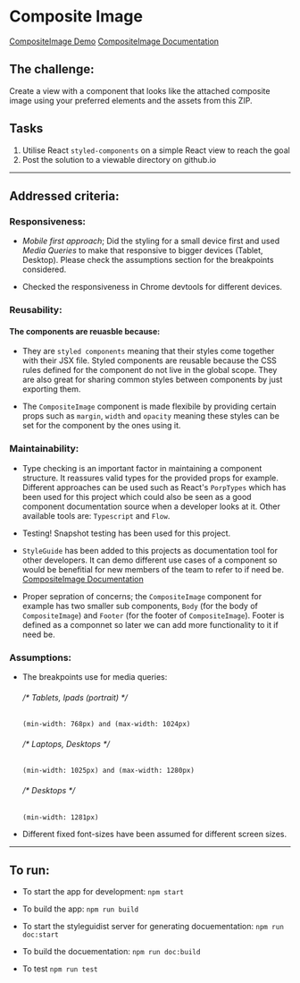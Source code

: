 # Composite Image
[CompositeImage Demo](https://nesamouzehkesh.github.io/)
[CompositeImage Documentation](https://nesamouzehkesh.github.io/styleguide)

## The challenge:
Create a view with a component that looks like the attached composite image using your preferred elements and the assets from this ZIP.

## Tasks
1. Utilise React `styled-components` on a simple React view to reach the goal
1. Post the solution to a viewable directory on github.io

---

## Addressed criteria:

### Responsiveness:

*	*Mobile first approach*; Did the styling for a small device first and used *Media Queries* to make that responsive to bigger devices (Tablet, Desktop). Please check the assumptions section for the breakpoints considered. 

* Checked the responsiveness in Chrome devtools for different devices. 


### Reusability:
#### The components are reuasble because:

* They are `styled components` meaning that their styles come together with their JSX file. Styled components are reusable because the CSS rules defined for the component do not live in the global scope. They are also great for sharing common styles between components by just exporting them.

* The `CompositeImage` component is made flexibile by providing certain props such as `margin`, `width` and `opacity` meaning these styles can be set for the component by the ones using it.


### Maintainability: 
	
* Type checking is an important factor in maintaining a component structure. It reassures valid types for the provided props for example. Different approaches can be used such as React's `PorpTypes` which has been used for this project which could also be seen as a good component documentation source when a developer looks at it. Other available tools are: `Typescript` and `Flow`. 

* Testing! Snapshot testing has been used for this project. 

* `StyleGuide` has been added to this projects as documentation tool for other developers. It can demo different use cases of a component so would be benefitial for new members of the team to refer to if need be. 
[CompositeImage Documentation](https://nesamouzehkesh.github.io/styleguide)

* Proper sepration of concerns; the `CompositeImage` component for example has two smaller sub components, `Body` (for the body of `CompositeImage`) and `Footer` (for the footer of `CompositeImage`). Footer is defined as a componnet so later we can add more functionality to it if need be. 


### Assumptions: 
 
* The breakpoints use for media queries: 

	###### /* Tablets, Ipads (portrait) */
  `(min-width: 768px) and (max-width: 1024px)`

	###### /* Laptops, Desktops */
  `(min-width: 1025px) and (max-width: 1280px)`

	###### /* Desktops */
  `(min-width: 1281px)`

* Different fixed font-sizes have been assumed for different screen sizes. 

---
## To run:

* To start the app for development: `npm start`

* To build the app: `npm run build`

* To start the styleguidist server for generating docuementation: `npm run doc:start`

* To build the docuementation: `npm run doc:build`

* To test `npm run test`
